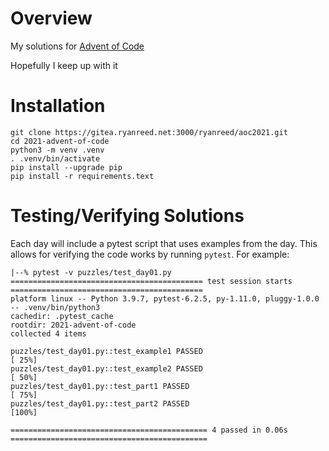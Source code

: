 # Overview

My solutions for [Advent of Code](https://adventofcode.com)

Hopefully I keep up with it


# Installation
```
git clone https://gitea.ryanreed.net:3000/ryanreed/aoc2021.git
cd 2021-advent-of-code
python3 -m venv .venv
. .venv/bin/activate
pip install --upgrade pip
pip install -r requirements.text
```


# Testing/Verifying Solutions

Each day will include a pytest script that uses examples from the day.
This allows for verifying the code works by running `pytest`. For example:

```
|--% pytest -v puzzles/test_day01.py
=========================================== test session starts ===========================================
platform linux -- Python 3.9.7, pytest-6.2.5, py-1.11.0, pluggy-1.0.0 -- .venv/bin/python3
cachedir: .pytest_cache
rootdir: 2021-advent-of-code
collected 4 items

puzzles/test_day01.py::test_example1 PASSED                                                         [ 25%]
puzzles/test_day01.py::test_example2 PASSED                                                         [ 50%]
puzzles/test_day01.py::test_part1 PASSED                                                            [ 75%]
puzzles/test_day01.py::test_part2 PASSED                                                            [100%]

============================================ 4 passed in 0.06s ============================================
```
